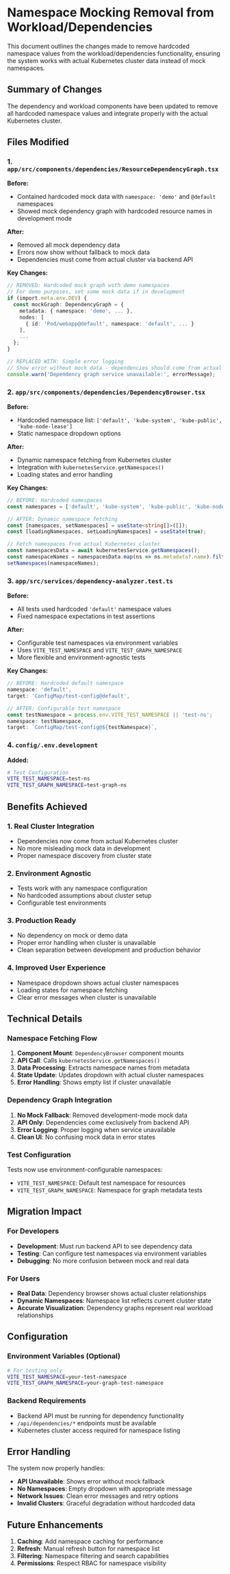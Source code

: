 # Namespace Mocking Removal from Workload/Dependencies

This document outlines the changes made to remove hardcoded namespace values from the workload/dependencies functionality, ensuring the system works with actual Kubernetes cluster data instead of mock namespaces.

## Summary of Changes

The dependency and workload components have been updated to remove all hardcoded namespace values and integrate properly with the actual Kubernetes cluster.

## Files Modified

### 1. `app/src/components/dependencies/ResourceDependencyGraph.tsx`

**Before:**
- Contained hardcoded mock data with `namespace: 'demo'` and `@default` namespaces
- Showed mock dependency graph with hardcoded resource names in development mode

**After:**
- Removed all mock dependency data
- Errors now show without fallback to mock data
- Dependencies must come from actual cluster via backend API

**Key Changes:**
```typescript
// REMOVED: Hardcoded mock graph with demo namespaces
// For demo purposes, set some mock data if in development
if (import.meta.env.DEV) {
  const mockGraph: DependencyGraph = {
    metadata: { namespace: 'demo', ... },
    nodes: [
      { id: 'Pod/webapp@default', namespace: 'default', ... }
    ],
    ...
  };
}

// REPLACED WITH: Simple error logging
// Show error without mock data - dependencies should come from actual cluster
console.warn('Dependency graph service unavailable:', errorMessage);
```

### 2. `app/src/components/dependencies/DependencyBrowser.tsx`

**Before:**
- Hardcoded namespace list: `['default', 'kube-system', 'kube-public', 'kube-node-lease']`
- Static namespace dropdown options

**After:**
- Dynamic namespace fetching from Kubernetes cluster
- Integration with `kubernetesService.getNamespaces()`
- Loading states and error handling

**Key Changes:**
```typescript
// BEFORE: Hardcoded namespaces
const namespaces = ['default', 'kube-system', 'kube-public', 'kube-node-lease'];

// AFTER: Dynamic namespace fetching
const [namespaces, setNamespaces] = useState<string[]>([]);
const [loadingNamespaces, setLoadingNamespaces] = useState(true);

// Fetch namespaces from actual Kubernetes cluster
const namespacesData = await kubernetesService.getNamespaces();
const namespaceNames = namespacesData.map(ns => ns.metadata?.name).filter(Boolean);
setNamespaces(namespaceNames);
```

### 3. `app/src/services/dependency-analyzer.test.ts`

**Before:**
- All tests used hardcoded `'default'` namespace values
- Fixed namespace expectations in test assertions

**After:**
- Configurable test namespaces via environment variables
- Uses `VITE_TEST_NAMESPACE` and `VITE_TEST_GRAPH_NAMESPACE`
- More flexible and environment-agnostic tests

**Key Changes:**
```typescript
// BEFORE: Hardcoded default namespace
namespace: 'default',
target: 'ConfigMap/test-config@default',

// AFTER: Configurable test namespace
const testNamespace = process.env.VITE_TEST_NAMESPACE || 'test-ns';
namespace: testNamespace,
target: `ConfigMap/test-config@${testNamespace}`,
```

### 4. `config/.env.development`

**Added:**
```bash
# Test Configuration
VITE_TEST_NAMESPACE=test-ns
VITE_TEST_GRAPH_NAMESPACE=test-graph-ns
```

## Benefits Achieved

### 1. **Real Cluster Integration**
- Dependencies now come from actual Kubernetes cluster
- No more misleading mock data in development
- Proper namespace discovery from cluster state

### 2. **Environment Agnostic**
- Tests work with any namespace configuration
- No hardcoded assumptions about cluster setup
- Configurable test environments

### 3. **Production Ready**
- No dependency on mock or demo data
- Proper error handling when cluster is unavailable
- Clean separation between development and production behavior

### 4. **Improved User Experience**
- Namespace dropdown shows actual cluster namespaces
- Loading states for namespace fetching
- Clear error messages when cluster is unavailable

## Technical Details

### Namespace Fetching Flow

1. **Component Mount**: `DependencyBrowser` component mounts
2. **API Call**: Calls `kubernetesService.getNamespaces()`
3. **Data Processing**: Extracts namespace names from metadata
4. **State Update**: Updates dropdown with actual cluster namespaces
5. **Error Handling**: Shows empty list if cluster unavailable

### Dependency Graph Integration

1. **No Mock Fallback**: Removed development-mode mock data
2. **API Only**: Dependencies come exclusively from backend API
3. **Error Logging**: Proper logging when service unavailable
4. **Clean UI**: No confusing mock data in error states

### Test Configuration

Tests now use environment-configurable namespaces:
- `VITE_TEST_NAMESPACE`: Default test namespace for resources
- `VITE_TEST_GRAPH_NAMESPACE`: Namespace for graph metadata tests

## Migration Impact

### For Developers
- **Development**: Must run backend API to see dependency data
- **Testing**: Can configure test namespaces via environment variables
- **Debugging**: No more confusion between mock and real data

### For Users
- **Real Data**: Dependency browser shows actual cluster relationships
- **Dynamic Namespaces**: Namespace list reflects current cluster state
- **Accurate Visualization**: Dependency graphs represent real workload relationships

## Configuration

### Environment Variables (Optional)
```bash
# For testing only
VITE_TEST_NAMESPACE=your-test-namespace
VITE_TEST_GRAPH_NAMESPACE=your-graph-test-namespace
```

### Backend Requirements
- Backend API must be running for dependency functionality
- `/api/dependencies/*` endpoints must be available
- Kubernetes cluster access required for namespace listing

## Error Handling

The system now properly handles:
- **API Unavailable**: Shows error without mock fallback
- **No Namespaces**: Empty dropdown with appropriate message
- **Network Issues**: Clean error messages and retry options
- **Invalid Clusters**: Graceful degradation without hardcoded data

## Future Enhancements

1. **Caching**: Add namespace caching for performance
2. **Refresh**: Manual refresh button for namespace list
3. **Filtering**: Namespace filtering and search capabilities
4. **Permissions**: Respect RBAC for namespace visibility